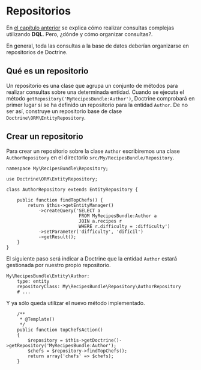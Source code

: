 # Repositorios

En [el capítulo anterior](dql.md) se explica cómo realizar consultas complejas utilizando **DQL**. Pero, ¿dónde y cómo organizar consultas?.

En general, toda las consultas a la base de datos deberían organizarse en repositorios de Doctrine.

## Qué es un repositorio

Un repositorio es una clase que agrupa un conjunto de métodos para realizar consultas sobre una determinada entidad. Cuando se ejecuta el método `getRepository('MyRecipesBundle:Author')`, Doctrine comprobará en primer lugar si se ha definido un repositorio para la entidad `Author`. De no ser así, construye un repositorio base de clase `Doctrine\ORM\EntityRepository`.

## Crear un repositorio

Para crear un repositorio sobre la clase `Author` escribiremos una clase `AuthorRepository` en el directorio `src/My/RecipesBundle/Repository`.

```
namespace My\RecipesBundle\Repository;

use Doctrine\ORM\EntityRepository;

class AuthorRepository extends EntityRepository {

    public function findTopChefs() {
        return $this->getEntityManager()
            ->createQuery('SELECT a
                           FROM MyRecipesBundle:Author a
                           JOIN a.recipes r
                           WHERE r.difficulty = :difficulty')
            ->setParameter('difficulty', 'difícil')
            ->getResult();
    }
}
```

El siguiente paso será indicar a Doctrine que la entidad `Author` estará gestionada por nuestro propio repositorio.

```
My\RecipesBundle\Entity\Author:
    type: entity
    repositoryClass: My\RecipesBundle\Repository\AuthorRepository
    # ...
```


Y ya sólo queda utilizar el nuevo método implementado.


```
    /**
     * @Template()
     */
    public function topChefsAction()
    {
        $repository = $this->getDoctrine()->getRepository('MyRecipesBundle:Author');
        $chefs = $repository->findTopChefs();
        return array('chefs' => $chefs);
    }
```
